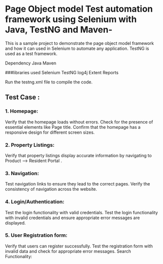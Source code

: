 # Page Object model Test automation framework using Selenium with Java, TestNG and Maven-
This is a sample project to demonstrate the page object model framework and how it can used in Selenium to automate any application.
TestNG is used as a test framework.

Dependency
Java
Maven

###libraries used
Selenium
TestNG
log4j
Extent Reports

Run the testng.xml file to compile the code.

## Test Case :

### 1. Homepage:

Verify that the homepage loads without errors.
Check for the presence of essential elements like Page title.
Confirm that the homepage has a responsive design for different screen sizes.

### 2. Property Listings:

Verify that property listings display accurate information by navigating to Product --> Resident Portal .

### 3. Navigation:

Test navigation links to ensure they lead to the correct pages.
Verify the consistency of navigation across the website.

### 4. Login/Authentication:

Test the login functionality with valid credentials.
Test the login functionality with invalid credentials and ensure appropriate error messages are displayed.

### 5. User Registration form:

Verify that users can register successfully.
Test the registration form with invalid data and check for appropriate error messages.
Search Functionality:





